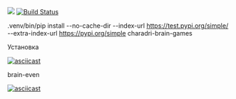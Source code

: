 <a href="https://codeclimate.com/github/charadri/python-project-lvl1/maintainability"><img src="https://api.codeclimate.com/v1/badges/22b16bc040422c9e497a/maintainability" /></a>
[![Build Status](https://travis-ci.org/charadri/python-project-lvl1.svg?branch=master)](https://travis-ci.org/charadri/python-project-lvl1)

.venv/bin/pip install --no-cache-dir --index-url https://test.pypi.org/simple/ --extra-index-url https://pypi.org/simple charadri-brain-games

Установка

[![asciicast](https://asciinema.org/a/orNhLLWDESdRLdiNlj4oSTKsB.svg)](https://asciinema.org/a/orNhLLWDESdRLdiNlj4oSTKsB)

brain-even

[![asciicast](https://asciinema.org/a/YUURRgpytFX9XSP2hjbgO5DUb.svg)](https://asciinema.org/a/YUURRgpytFX9XSP2hjbgO5DUb)
